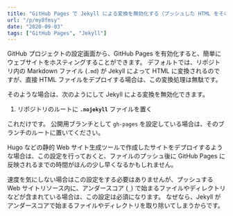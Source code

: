 ```yaml
---
title: "GitHub Pages で Jekyll による変換を無効化する（プッシュした HTML をそのまま表示する）"
url: "/p/my8fmsy"
date: "2020-09-03"
tags: ["GitHub Pages", "Jekyll"]
---
```


GitHub プロジェクトの設定画面から、GitHub Pages を有効化すると、簡単にウェブサイトをホスティングすることができます。
デフォルトでは、リポジトリ内の Markdown ファイル (`.md`) が Jekyll によって HTML に変換されるのですが、直接 HTML ファイルをデプロイする場合は、この変換処理は無駄です。

そのような場合は、次のようにして Jekyll による変換を無効化できます。

1. リポジトリのルートに __`.nojekyll`__ ファイルを置く

これだけです。
公開用ブランチとして `gh-pages` を設定している場合は、そのブランチのルートに置いてください。

Hugo などの静的 Web サイト生成ツールで作成したサイトをデプロイするような場合は、この設定を行っておくと、ファイルのプッシュ後に GitHub Pages に反映されるまでの時間がほんの少し早くなるかもしれません。

速度を気にしない場合はこの設定をする必要はありませんが、プッシュする Web サイトリソース内に、アンダースコア (`_`) で始まるファイルやディレクトリなどが含まれている場合は、この設定は必須になります。
なぜなら、Jekyll がアンダースコアで始まるファイルやディレクトリを取り除いてしまうからです。

